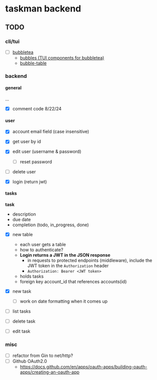 # taskman backend

## TODO


### cli/tui

- [ ] [bubbletea](https://github.com/charmbracelet/bubbletea)
    - [bubbles (TUI components for bubbletea)](https://github.com/charmbracelet/bubbles)
    - [bubble-table](https://github.com/Evertras/bubble-table)


### backend

#### general

...
- [x] comment code 8/22/24


#### user

- [x] account email field (case insensitive)
- [x] get user by id
- [x] edit user (username & password)
    - [ ] reset password
- [ ] delete user
- [x] login (return jwt)


#### tasks 

**task**
- description
- due date
- completion (todo, in_progress, done)

- [x] new table  
    - each user gets a table
    - how to authenticate?
    - **Login returns a JWT in the JSON response**
        - in requests to protected endpoints (middleware), include the JWT token in the `Authorization` header
        - `Authorization: Bearer <JWT token>`
    - holds tasks
    - foreign key account_id that references accounts(id)

- [x] new task
    - [ ] work on date formatting when it comes up
- [ ] list tasks
- [ ] delete task
- [ ] edit task



### misc

- [ ] refactor from Gin to net/http?
- [ ] Github OAuth2.0
    - https://docs.github.com/en/apps/oauth-apps/building-oauth-apps/creating-an-oauth-app
